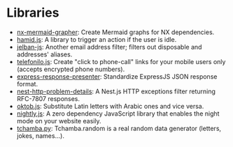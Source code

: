 # Libraries

- [nx-mermaid-grapher](https://github.com/Fcmam5/nx-mermaid-grapher): Create Mermaid graphs for NX dependencies.
- [hamid.js](https://github.com/Fcmam5/hamid.js): A library to trigger an action if the user is idle.
- [jelban-js](https://github.com/Fcmam5/jelban-js): Another email address filter; filters out disposable and addresses' aliases.
- [telefonilo.js](https://github.com/Fcmam5/telefonilo.js): Create "click to phone-call" links for your mobile users only (accepts encrypted phone numbers).
- [express-response-presenter](https://github.com/Fcmam5/express-response-presenter): Standardize ExpressJS JSON response format.
- [nest-http-problem-details](https://github.com/Fcmam5/nest-http-problem-details): A Nest.js HTTP exceptions filter returning RFC-7807 responses.
- [oktob.js](https://github.com/Fcmam5/oktob.js): Substitute Latin letters with Arabic ones and vice versa.
- [nightly.js](https://github.com/Fcmam5/nightly.js): A zero dependency JavaScript library that enables the night mode on your website easily.
- [tchamba.py](https://github.com/Fcmam5/tchamba): Tchamba.random is a real random data generator (letters, jokes, names...).
